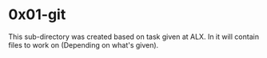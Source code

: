 # 0x01-git

This sub-directory was created based on task given at ALX. In it will contain files to work on (Depending on what's given). 

